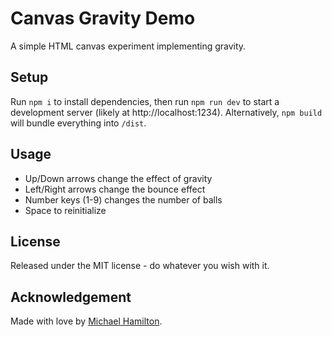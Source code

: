# Canvas Gravity Demo
A simple HTML canvas experiment implementing gravity.

## Setup
Run `npm i` to install dependencies, then run `npm run dev` to start a development server (likely at http://localhost:1234).
Alternatively, `npm build` will bundle everything into `/dist`.

## Usage
* Up/Down arrows change the effect of gravity
* Left/Right arrows change the bounce effect
* Number keys (1-9) changes the number of balls
* Space to reinitialize

## License
Released under the MIT license - do whatever you wish with it.

## Acknowledgement
Made with love by [Michael Hamilton](http://miska.me). 
